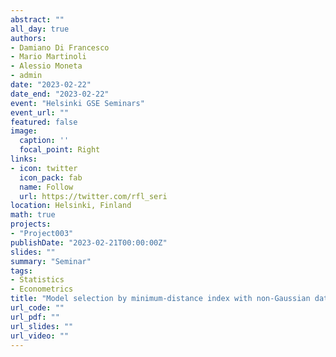 ```yaml
---
abstract: ""
all_day: true
authors:
- Damiano Di Francesco
- Mario Martinoli
- Alessio Moneta
- admin
date: "2023-02-22"
date_end: "2023-02-22"
event: "Helsinki GSE Seminars"
event_url: ""
featured: false
image:
  caption: ''
  focal_point: Right
links:
- icon: twitter
  icon_pack: fab
  name: Follow
  url: https://twitter.com/rfl_seri
location: Helsinki, Finland
math: true
projects:
- "Project003"
publishDate: "2023-02-21T00:00:00Z"
slides: ""
summary: "Seminar"
tags:
- Statistics
- Econometrics
title: "Model selection by minimum-distance index with non-Gaussian data"
url_code: ""
url_pdf: ""
url_slides: ""
url_video: ""
---
```


